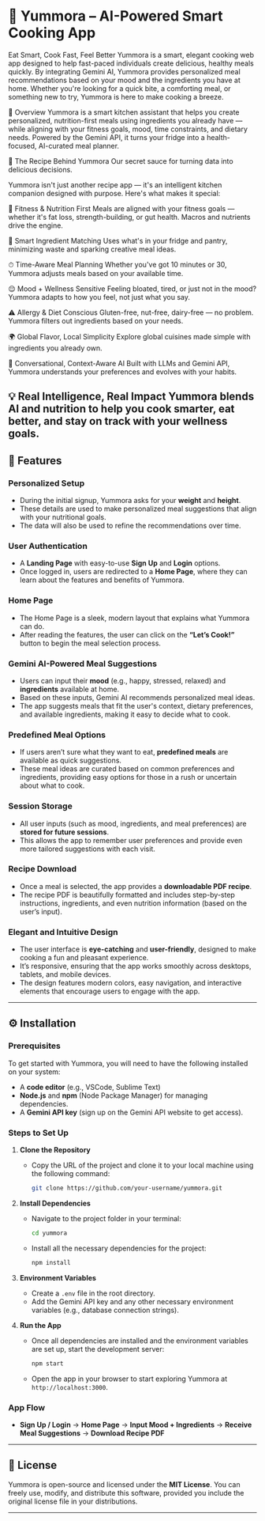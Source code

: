 # 🍳 Yummora – AI-Powered Smart Cooking App
   Eat Smart, Cook Fast, Feel Better
Yummora is a smart, elegant cooking web app designed to help fast-paced individuals create delicious, healthy meals quickly. By integrating Gemini AI, Yummora provides personalized meal recommendations based on your mood and the ingredients you have at home. Whether you're looking for a quick bite, a comforting meal, or something new to try, Yummora is here to make cooking a breeze.

📖 Overview
Yummora is a smart kitchen assistant that helps you create personalized, nutrition-first meals using ingredients you already have — while aligning with your fitness goals, mood, time constraints, and dietary needs. Powered by the Gemini API, it turns your fridge into a health-focused, AI-curated meal planner.

🧠 The Recipe Behind Yummora
Our secret sauce for turning data into delicious decisions.

Yummora isn't just another recipe app — it's an intelligent kitchen companion designed with purpose. Here's what makes it special:

🥗 Fitness & Nutrition First
Meals are aligned with your fitness goals — whether it's fat loss, strength-building, or gut health. Macros and nutrients drive the engine.

🧠 Smart Ingredient Matching
Uses what's in your fridge and pantry, minimizing waste and sparking creative meal ideas.

⏱ Time-Aware Meal Planning
Whether you've got 10 minutes or 30, Yummora adjusts meals based on your available time.

😌 Mood + Wellness Sensitive
Feeling bloated, tired, or just not in the mood? Yummora adapts to how you feel, not just what you say.

⚠️ Allergy & Diet Conscious
Gluten-free, nut-free, dairy-free — no problem. Yummora filters out ingredients based on your needs.

🌍 Global Flavor, Local Simplicity
Explore global cuisines made simple with ingredients you already own.

💬 Conversational, Context-Aware AI
Built with LLMs and Gemini API, Yummora understands your preferences and evolves with your habits.

💡 Real Intelligence, Real Impact
Yummora blends AI and nutrition to help you cook smarter, eat better, and stay on track with your wellness goals.
---

## 🚀 Features

### **Personalized Setup**
- During the initial signup, Yummora asks for your **weight** and **height**.
- These details are used to make personalized meal suggestions that align with your nutritional goals.
- The data will also be used to refine the recommendations over time.

### **User Authentication**
- A **Landing Page** with easy-to-use **Sign Up** and **Login** options.
- Once logged in, users are redirected to a **Home Page**, where they can learn about the features and benefits of Yummora.

### **Home Page**
- The Home Page is a sleek, modern layout that explains what Yummora can do.
- After reading the features, the user can click on the **“Let’s Cook!”** button to begin the meal selection process.

### **Gemini AI-Powered Meal Suggestions**
- Users can input their **mood** (e.g., happy, stressed, relaxed) and **ingredients** available at home.
- Based on these inputs, Gemini AI recommends personalized meal ideas.
- The app suggests meals that fit the user's context, dietary preferences, and available ingredients, making it easy to decide what to cook.

### **Predefined Meal Options**
- If users aren’t sure what they want to eat, **predefined meals** are available as quick suggestions.
- These meal ideas are curated based on common preferences and ingredients, providing easy options for those in a rush or uncertain about what to cook.

### **Session Storage**
- All user inputs (such as mood, ingredients, and meal preferences) are **stored for future sessions**.
- This allows the app to remember user preferences and provide even more tailored suggestions with each visit.

### **Recipe Download**
- Once a meal is selected, the app provides a **downloadable PDF recipe**.
- The recipe PDF is beautifully formatted and includes step-by-step instructions, ingredients, and even nutrition information (based on the user’s input).

### **Elegant and Intuitive Design**
- The user interface is **eye-catching** and **user-friendly**, designed to make cooking a fun and pleasant experience.
- It’s responsive, ensuring that the app works smoothly across desktops, tablets, and mobile devices.
- The design features modern colors, easy navigation, and interactive elements that encourage users to engage with the app.

---

## ⚙️ Installation

### **Prerequisites**
To get started with Yummora, you will need to have the following installed on your system:
- A **code editor** (e.g., VSCode, Sublime Text)
- **Node.js** and **npm** (Node Package Manager) for managing dependencies.
- A **Gemini API key** (sign up on the Gemini API website to get access).

### **Steps to Set Up**

1. **Clone the Repository**
   - Copy the URL of the project and clone it to your local machine using the following command:
     ```bash
     git clone https://github.com/your-username/yummora.git
     ```

2. **Install Dependencies**
   - Navigate to the project folder in your terminal:
     ```bash
     cd yummora
     ```
   - Install all the necessary dependencies for the project:
     ```bash
     npm install
     ```

3. **Environment Variables**
   - Create a `.env` file in the root directory.
   - Add the Gemini API key and any other necessary environment variables (e.g., database connection strings).

4. **Run the App**
   - Once all dependencies are installed and the environment variables are set up, start the development server:
     ```bash
     npm start
     ```
   - Open the app in your browser to start exploring Yummora at `http://localhost:3000`.

### **App Flow**
- **Sign Up / Login** → **Home Page** → **Input Mood + Ingredients** → **Receive Meal Suggestions** → **Download Recipe PDF**

---

## 📜 License

Yummora is open-source and licensed under the **MIT License**. You can freely use, modify, and distribute this software, provided you include the original license file in your distributions.

---
